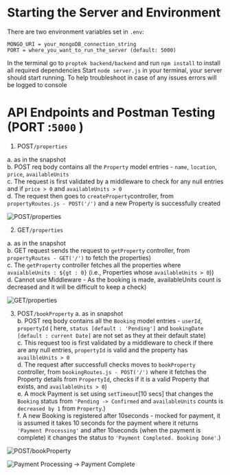 # Starting the Server and Environment

There are two environment variables set in `.env`:

```env
MONGO_URI = your_mongoDB_connection_string
PORT = where_you_want_to_run_the_server (default: 5000)
```
In the terminal go to `proptek backend/backend` and run `npm install` to install all required dependencies
Start `node server.js` in your terminal, your server should start running. To help troubleshoot in case of any issues errors will be logged to console

# API Endpoints and Postman Testing (PORT :`5000` )

1. POST```/properties```

  a. as in the snapshot <br>
  b. POST req body contains all the `Property` model entries - `name`, `location`, `price`, `availableUnits`<br>
  c. The request is first validated by a middleware to check for any null entries and if `price > 0` and `availableUnits > 0`<br>
  d. The request then goes to `createProperty`controller, from `propertyRoutes.js - POST('/')` and a new Property is successfully created <br>

![POST/properties](https://github.com/user-attachments/assets/88d7f92e-0c81-49cc-bd28-d30d02bf7239)

2. GET```/properties```

  a. as in the snapshot <br>
  b. GET request sends the request to `getProperty` controller, from `propertyRoutes - GET('/')` to fetch the properties)<br>
  c. The `getProperty` controller fetches all the properties where `avaialbleUnits : ${gt : 0}` (i.e., Properties whose `availableUnits > 0`))<br>
  d. Cannot use Middleware - As the booking is made, availableUnits count is decreased and it will be difficult to keep a check)<br>

![GET/properties](https://github.com/user-attachments/assets/a596536a-2f20-477f-947d-dd98af967a71)

3. POST```/bookProperty```
  a. as in snapshot <br>
  b. POST req body contains all the `Booking` model entries - `userId`, `propertyId` ( here, `status [default : 'Pending']`  and `bookingDate [default : current Date]` are not set as they at their default state)<br>
  c. This request too is first validated by a middleware to check if there are any null entries, `propertyId` is valid and the property has `availbleUnits > 0`<br>
  d. The request after successfull checks moves to `bookProperty` controller, from `bookingRoutes.js - POST('/')` where it fetches the Property details from `PropertyId`, checks if it is a valid Property that exists, and `availableUnits > 0`)<br>
  e. A mock Payment is set using `setTimeout`[10 secs] that changes the `Booking` status from `'Pending -> Confirmed` and `availableUnits` counts is `decreased by 1` from `Property`.)<br>
  f. A new Booking is registered after 10seconds - mocked for payment, it is assumed it takes 10 seconds for the payment where it returns `'Payment Processing'` and after 10seconds (when the payment is complete) it changes the status to `'Payment Completed. Booking Done'`.)<br>

![POST/bookProperty](https://github.com/user-attachments/assets/2785a00d-0b88-4d6c-9222-f818c312ca74)

![Payment Processing -> Payment Complete](https://github.com/user-attachments/assets/01376756-8949-4096-81a2-05d831a73efc)




